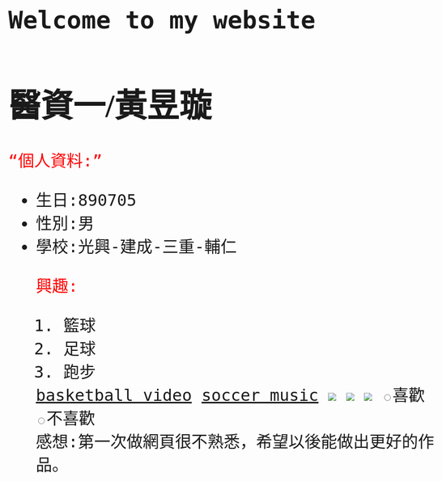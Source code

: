 ## Welcome to my website

<style>
  p {
    color:red;
  }
  p {
    font-size: 32px;
    font-family: monospace;
  }
   body {
    font-size: 32px;
    font-family: monospace;
  }
  h1 {
    font-family: Lobster;
  }
  </style>
<h1>醫資一/黃昱璇</h1>

<q>個人資料:</q>
<ul>
  <li>生日:890705</li>
  <li>性別:男</li>
  <li>學校:光興-建成-三重-輔仁

<p>興趣:</p>
 <ol>
  <li>籃球</li>
  <li>足球</li>
  <li>跑步</li> 
  </ol>
  <a href="https://www.youtube.com/watch?v=WAoaV6uU4HA">basketball video</a>
   <a href="https://www.youtube.com/watch?v=TGtWWb9emYI&start_radio=1&list=RDQMy9aUXgu-Zo4">soccer music</a>
 <img src ="http://getwallpapers.com/wallpaper/full/2/6/3/606484.jpg"> 
 <img src="https://kukuru.tw/wp-content/uploads/2018/06/Brazil.jpg">
<img src="https://static.vecteezy.com/system/resources/previews/000/096/107/original/marathon-runner-vector.jpg">
  <label for="indoor"><input id="indoor" type="radio" name="indoor-outdoor">喜歡</label>
    <label for="outdoor"><input id="outdoor" type="radio" name="indoor-outdoor">不喜歡</label><br>
  <head>
    <body>
    感想:第一次做網頁很不熟悉，希望以後能做出更好的作品。
  </body>
  </head>
